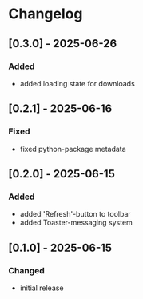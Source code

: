 # Changelog

## [0.3.0] - 2025-06-26

### Added

- added loading state for downloads

## [0.2.1] - 2025-06-16

### Fixed

- fixed python-package metadata

## [0.2.0] - 2025-06-15

### Added

- added 'Refresh'-button to toolbar
- added Toaster-messaging system

## [0.1.0] - 2025-06-15

### Changed

- initial release
